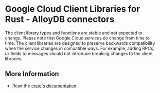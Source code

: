 # Google Cloud Client Libraries for Rust - AlloyDB connectors

<!-- Code generated by sidekick. DO NOT EDIT. -->


The client library types and functions are stable and not expected to change.
Please note that Google Cloud services do change from time to time. The client
libraries are designed to preserve backwards compatibility when the service
changes in compatible ways. For example, adding RPCs, or fields to messages
should not introduce breaking changes to the client libraries.

## More Information

- Read the [crate's documentation](https://docs.rs/google-cloud-alloydb-connectors-v1/latest/google-cloud-alloydb-connectors-v1)

